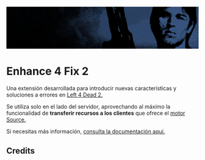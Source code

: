 ![thumbnail](https://raw.githubusercontent.com/isht16/e4f2/refs/heads/development/.github/thumbnail/2nd.png)

# Enhance 4 Fix 2

Una extensión desarrollada para introducir nuevas características y soluciones a errores en [Left 4 Dead 2.](https://store.steampowered.com/app/550)

Se utiliza solo en el lado del servidor, aprovechando al máximo la funcionalidad de **transferir recursos a los clientes** que ofrece el [motor Source.](https://developer.valvesoftware.com/wiki/Source)

Si necesitas más información, [consulta la documentación aquí.](https://www.github.com/isht16/e4f2/wiki)

## Credits
